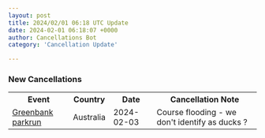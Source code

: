 ```yaml
---
layout: post
title: 2024/02/01 06:18 UTC Update
date: 2024-02-01 06:18:07 +0000
author: Cancellations Bot
category: 'Cancellation Update'

---
```


<h3>New Cancellations</h3>
<div class='hscrollable'>
<table style='width: 100%'>
    <tr>
        <th>Event</th>
        <th>Country</th>
        <th>Date</th>
        <th>Cancellation Note</th>
    </tr>
    <tr>
        <td><a href="https://www.parkrun.com.au/greenbank">Greenbank parkrun</a></td>
        <td>Australia</td>
        <td>2024-02-03</td>
        <td>Course flooding - we don't identify as ducks ?</td>
    </tr>
</table>
</div>
